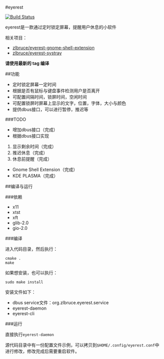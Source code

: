 #eyerest

[![Build Status](https://travis-ci.org/zlbruce/eyerest.svg?branch=master)](https://travis-ci.org/zlbruce/eyerest)

eyerest是一款通过定时锁定屏幕，提醒用户休息的小软件

相关项目：
* [zlbruce/eyerest-gnome-shell-extension](https://github.com/zlbruce/eyerest-gnome-shell-extension)
* [zlbruce/eyerest-systray](https://github.com/zlbruce/eyerest-systray)

**请使用最新的 tag 编译**

##功能

* 定时锁定屏幕一定时间
* 根据是否有鼠标与键盘事件检测用户是否离开
* 可配置间隔时间，锁屏时间，空闲时间
* 可配置锁屏时屏幕上显示的文字，位置，字体，大小与颜色
* 提供dbus接口，可以进行暂停，推迟等

###TODO

* 增加dbus接口（完成）
* 根据dbus接口实现
 1. 显示剩余时间（完成）
 2. 推迟休息（完成）
 3. 休息前提醒（完成）
* Gnome Shell Extension（完成）
* KDE PLASMA（完成）
 
##编译与运行

###依赖

* x11
* xtst
* xft
* glib-2.0
* gio-2.0

###编译

进入代码目录，然后执行：

    cmake .
    make

如果想安装，也可以执行：

    sudo make install

安装文件如下：

* dbus service文件：org.zlbruce.eyerest.service
* eyerest-daemon
* eyerest-cli

###运行

直接执行`eyerest-daemon`

源代码目录中有一份配置文件示例，可以拷贝到`$HOME/.config/eyerest.conf`中进行修改，修改完成后需要重启软件。

